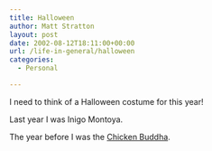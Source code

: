 ```yaml
---
title: Halloween
author: Matt Stratton
layout: post
date: 2002-08-12T18:11:00+00:00
url: /life-in-general/halloween
categories:
  - Personal

---
```

I need to think of a Halloween costume for this year!

Last year I was Inigo Montoya.

The year before I was the [Chicken Buddha][1].

 [1]: http://www.chickenbuddha.com